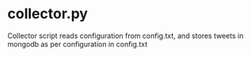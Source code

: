 # collector.py

Collector script reads configuration from config.txt, and stores tweets in mongodb as per configuration in config.txt
